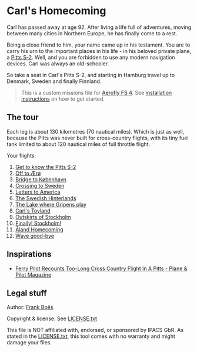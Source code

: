 Carl's Homecoming
=================

Carl has passed away at age 92. After living a life full of adventures, moving between many cities in Northern Europe, he has finally come to a rest.

Being a close friend to him, your name came up in his testament. You are to carry his urn to the important places in his life - in his beloved private plane, a [Pitts S-2](https://en.wikipedia.org/wiki/Pitts_Special). Well, and you are forbidden to use any modern navigation devices. Carl was always an old-schooler.

So take a seat in Carl's Pitts S-2, and starting in Hamburg travel up to Denmark, Sweden and finally Finnland.

> This is a custom missions file for [Aerofly FS 4](https://www.aerofly.com/). See [installation instructions](https://fboes.github.io/aerofly-missions/docs/generic-installation.html) on how to get started.

The tour
--------

Each leg is about 130 kilometres (70 nautical miles). Which is just as well, because the Pitts was never built for cross-country flights, with its tiny fuel tank limited to about 120 nautical miles of full throttle flight.

Your flights:

1. [Get to know the Pitts S-2](./00_get_to_know_the_pitts_s-2.md)
1. [Off to Ærø](./01_off_to_aeroe.md)
1. [Bridge to København](./02_bridge_to_koebenhavn.md)
1. [Crossing to Sweden](./03_crossing_to_sweden.md)
1. [Letters to America](./04_letters_to_america.md)
1. [The Swedish Hinterlands](./05_the_swedish_hinterlands.md)
1. [The Lake where Gripens play](./05_the_swedish_hinterlands.md)
1. [Carl's Toyland](./07_carls_toyland.md)
1. [Outskirts of Stockholm](./08_outskirts_of_stockholm.md)
1. [Finally! Stockholm!](./09_finally_stockholm.md)
1. [Åland Homecoming](./10_aland_homecoming.md)
1. [Wave good-bye](./11_wave_good-bye.md)

Inspirations
------------

* [Ferry Pilot Recounts Too-Long Cross Country Flight In A Pitts - Plane & Pilot Magazine](https://www.planeandpilotmag.com/article/pilot-recounts-too-long-cross-country-flight-in-a-pitts/)

Legal stuff
-----------

Author: [Frank Boës](https://3960.org)

Copyright & license: See [LICENSE.txt](../../LICENSE.txt)

This file is NOT affiliated with, endorsed, or sponsored by IPACS GbR. As stated in the [LICENSE.txt](../../LICENSE.txt), this tool comes with no warranty and might damage your files.
